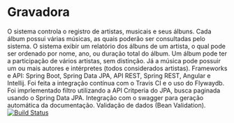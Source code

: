 # Gravadora
O sistema controla o registro de artistas, musicais e seus álbuns. Cada álbum possui várias músicas, as quais poderão ser consultadas pelo sistema. O sistema exibir um relatório dos álbuns de um artista, o qual pode ser ordenado por nome, ano, ou duração total do álbum. Um álbum pode ter a participação de vários artistas, sem distinção. Já a música pode possuir um ou mais autores e intérpretes (todos considerados artistas).
Frameworks e API: Spring Boot, Spring Data JPA, API REST, Spring REST, Angular e Intellij.
Foi feita a integração contínua com o Travis CI e o uso do Flywaydb. Foi imprlementado filtro utilizando a API Critperia do JPA, busca paginada usando o Spring Data JPA. Integração com o swagger para geração automática da documentação. Validação de dados (Bean Validation).
[![Build Status](https://travis-ci.org/raymara/Gravadora.svg?branch=master)](https://travis-ci.org/raymara/Gravadora)

